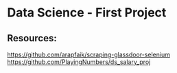 # Data Science - First Project

## Resources:
https://github.com/arapfaik/scraping-glassdoor-selenium \
https://github.com/PlayingNumbers/ds_salary_proj


